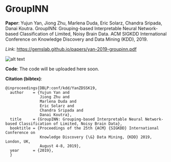# GroupINN

**Paper**: Yujun Yan, Jiong Zhu, Marlena Duda, Eric Solarz, Chandra Sripada, Danai Koutra. GroupINN: Grouping-based Interpretable Neural Network-based Classification of Limited, Noisy Brain Data. ACM SIGKDD International Conference on Knowledge Discovery and Data Mining (KDD), 2019. 

*Link*: https://gemslab.github.io/papers/yan-2019-groupinn.pdf

![alt text](https://raw.githubusercontent.com/GemsLab/GroupINN/master/overview.jpg)


**Code**: The code will be uploaded here soon.

**Citation (bibtex)**:
```
@inproceedings{DBLP:conf/kdd/YanZDSSK19,
  author    = {Yujun Yan and
               Jiong Zhu and 
               Marlena Duda and 
               Eric Solarz and
               Chandra Sripada and
               Danai Koutra},
  title     = {GroupINN: Grouping-based Interpretable Neural Network-based Classification of Limited, Noisy Brain Data},
  booktitle = {Proceedings of the 25th {ACM} {SIGKDD} International Conference on
               Knowledge Discovery {\&} Data Mining, {KDD} 2019, London, UK,
               August 4-8, 2019},
  year      = {2019},
  }
```
